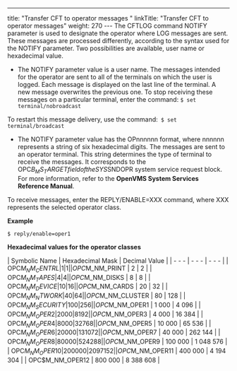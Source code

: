 ---
title: "Transfer CFT to operator messages "
linkTitle: "Transfer CFT to operator messages"
weight: 270
--- The CFTLOG command NOTIFY parameter is used to designate the operator where LOG messages are sent. These messages are processed differently, according to the syntax used for the NOTIFY parameter. Two possibilities are available, user name or hexadecimal value.

- The NOTIFY parameter value is a user name. The messages intended for the operator are sent to all of the terminals on which the user is logged. Each message is displayed on the last line of the terminal. A new message overwrites the previous one. To stop receiving these messages on a particular terminal, enter the command: `$ set terminal/nobroadcast`

To restart this message delivery, use the command:` $ set terminal/broadcast`

- The NOTIFY parameter value has the OPnnnnnn format, where nnnnnn represents a string of six hexadecimal digits. The messages are sent to an operator terminal. This string determines the type of terminal to receive the messages. It corresponds to the OPC$B_MS_TARGET field of the SYS$SNDOPR system service request block. For more information, refer to the **OpenVMS System Services Reference Manual**.

To receive messages, enter the REPLY/ENABLE=XXX command, where XXX represents the selected operator class.

**Example**

```
$ reply/enable=oper1
```

**Hexadecimal values for the operator classes**

| Symbolic Name  | Hexadecimal Mask  | Decimal Value  |
| - - - | - - - | - - - |
| OPC$M_NM_CENTRL | 1 | 1 |
| OPC$M_NM_PRINT | 2 | 2 |
| OPC$M_NM_TAPES | 4 | 4 |
| OPC$M_NM_DISKS | 8 | 8 |
| OPC$M_NM_DEVICE | 10 | 16 |
| OPC$M_NM_CARDS | 20 | 32 |
| OPC$M_NM_NTWORK | 40 | 64 |
| OPC$M_NM_CLUSTER | 80 | 128 |
| OPC$M_NM_SECURITY | 100 | 256 |
| OPC$M_NM_OPER1 | 1 000 | 4 096 |
| OPC$M_NM_OPER2 | 2 000 | 8 192 |
| OPC$M_NM_OPER3 | 4 000 | 16 384 |
| OPC$M_NM_OPER4 | 8 000 | 32 768 |
| OPC$M_NM_OPER5 | 10 000 | 65 536 |
| OPC$M_NM_OPER6 | 20 000 | 131 072 |
| OPC$M_NM_OPER7 | 40 000 | 262 144 |
| OPC$M_NM_OPER8 | 80 000 | 524 288 |
| OPC$M_NM_OPER9 | 100 000 | 1 048 576 |
| OPC$M_NM_OPER10 | 200 000 | 2 097 152 |
| OPC$M_NM_OPER11 | 400 000 | 4 194 304 |
| OPC$M_NM_OPER12 | 800 000 | 8 388 608 |

